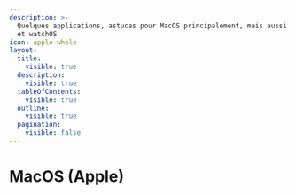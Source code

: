 ```yaml
---
description: >-
  Quelques applications, astuces pour MacOS principalement, mais aussi iOS, tvOS
  et watchOS
icon: apple-whole
layout:
  title:
    visible: true
  description:
    visible: true
  tableOfContents:
    visible: true
  outline:
    visible: true
  pagination:
    visible: false
---
```


# MacOS (Apple)

